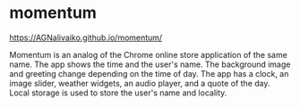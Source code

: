 # momentum

https://AGNalivaiko.github.io/momentum/

Momentum is an analog of the Chrome online store application of the same name. The app shows the time and the user's name. The background image and greeting change depending on the time of day.
The app has a clock, an image slider, weather widgets, an audio player, and a quote of the day. Local storage is used to store the user's name and locality.
